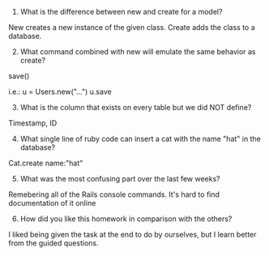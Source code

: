 1. What is the difference between new and create for a model?

New creates a new instance of the given class. Create adds the class to a database.

2. What command combined with new will emulate the same behavior as create?

save()

i.e.: u = Users.new("...")
u.save

3. What is the column that exists on every table but we did NOT define?

Timestamp, ID

4. What single line of ruby code can insert a cat with the name "hat" in the database?

Cat.create name:"hat"

5. What was the most confusing part over the last few weeks?

Remebering all of the Rails console commands. It's hard to find documentation of it online

6. How did you like this homework in comparison with the others?

I liked being given the task at the end to do by ourselves, but I learn better from the guided questions.